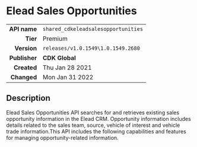 # Elead Sales Opportunities
| | |
|-:|-|
|**API name**|`shared_cdkeleadsalesopportunities`|
|**Tier**|Premium|
|**Version**|`releases/v1.0.1549\1.0.1549.2680`|
|**Publisher**|**CDK Global**|
|**Created**|Thu Jan 28 2021|
|**Changed**|Mon Jan 31 2022|

## Description
Elead Sales Opportunities API searches for and retrieves existing sales opportunity information in the Elead CRM. Opportunity information includes details related to the sales team, source, vehicle of interest and vehicle trade information.This API includes the following capabilities and features for managing opportunity-related information.

